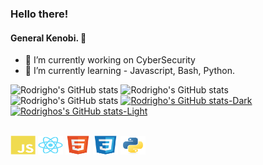### Hello there!
#### General Kenobi. 👋


- 🔭 I’m currently working on CyberSecurity
- 🌱 I’m currently learning - Javascript, Bash, Python.


![Rodrigho's GitHub stats](https://github-readme-stats.vercel.app/api?username=rodrighos&show_icons=true)
![Rodrigho's GitHub stats](https://github-readme-stats.vercel.app/api?username=rodrighos&show_icons=true&theme=transparent)
![Rodrigho's GitHub stats](https://github-readme-stats.vercel.app/api?username=rodrighos&show_icons=true&bg_color=00000000)
[![Rodrigho's GitHub stats-Dark](https://github-readme-stats.vercel.app/api?username=rodrighos&show_icons=true&theme=dark#gh-dark-mode-only)](https://github.com/rodrighos/github-readme-stats#gh-dark-mode-only)
[![Rodrighos's GitHub stats-Light](https://github-readme-stats.vercel.app/api?username=rodrighos&show_icons=true&theme=default#gh-light-mode-only)](https://github.com/rodrighos/github-readme-stats#gh-light-mode-only)


<div style="display: inline_block"><br>
  <img align="center" alt="Rodrighos-Js" height="30" width="40" src="https://raw.githubusercontent.com/devicons/devicon/master/icons/javascript/javascript-plain.svg">
  <img align="center" alt="Rodrighos-React" height="30" width="40" src="https://raw.githubusercontent.com/devicons/devicon/master/icons/react/react-original.svg">
  <img align="center" alt="Rodrighos-HTML" height="30" width="40" src="https://raw.githubusercontent.com/devicons/devicon/master/icons/html5/html5-original.svg">
  <img align="center" alt="Rodrighos-CSS" height="30" width="40" src="https://raw.githubusercontent.com/devicons/devicon/master/icons/css3/css3-original.svg">
  <img align="center" alt="Rodrighos-Python" height="30" width="40" src="https://raw.githubusercontent.com/devicons/devicon/master/icons/python/python-original.svg">
  
</div>
  
  ##
 
